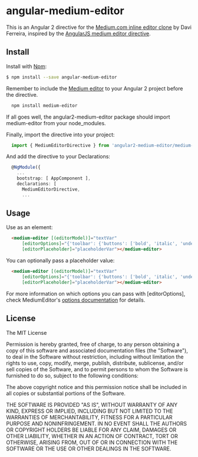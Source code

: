 # angular-medium-editor
This is an Angular 2 directive for the [Medium.com inline editor clone](https://github.com/yabwe/medium-editor) by Davi Ferreira, inspired by the [AngularJS medium editor directive](https://github.com/thijsw/angular-medium-editor).

## Install

Install with [Npm](https://www.npmjs.com/):
```sh
$ npm install --save angular-medium-editor
```

Remember to include the [Medium editor](https://github.com/yabwe/medium-editor) to your Angular 2 project before the directive.

```bash
  npm install medium-editor
```

If all goes well, the angular2-medium-editor package should import medium-editor from your node_modules.

Finally, import the directive into your project:
```typescript
  import { MediumEditorDirective } from 'angular2-medium-editor/medium-editor.directive.ts';
```

And add the directive to your Declarations:
```typescript
  @NgModule({
    ...
    bootstrap: [ AppComponent ],
    declarations: [
      MediumEditorDirective,
      ...
```


## Usage

Use as an element:
```html
  <medium-editor [(editorModel)]="textVar"
      [editorOptions]="{'toolbar': {'buttons': ['bold', 'italic', 'underline', 'h1', 'h2', 'h3']}}" 
      [editorPlaceholder]="placeholderVar"></medium-editor>
```

You can optionally pass a placeholder value:
```html
  <medium-editor [(editorModel)]="textVar"
      [editorOptions]="{'toolbar': {'buttons': ['bold', 'italic', 'underline', 'h1', 'h2', 'h3']}}" 
      [editorPlaceholder]="placeholderVar"></medium-editor>
```

For more information on which options you can pass with [editorOptions], check MediumEditor's [options documentation](https://github.com/yabwe/medium-editor#mediumeditor-options) for details.

## License
The MIT License

Permission is hereby granted, free of charge, to any person obtaining a copy of this software and associated documentation files (the "Software"), to deal in the Software without restriction, including without limitation the rights to use, copy, modify, merge, publish, distribute, sublicense, and/or sell copies of the Software, and to permit persons to whom the Software is furnished to do so, subject to the following conditions:

The above copyright notice and this permission notice shall be included in all copies or substantial portions of the Software.

THE SOFTWARE IS PROVIDED "AS IS", WITHOUT WARRANTY OF ANY KIND, EXPRESS OR IMPLIED, INCLUDING BUT NOT LIMITED TO THE WARRANTIES OF MERCHANTABILITY, FITNESS FOR A PARTICULAR PURPOSE AND NONINFRINGEMENT. IN NO EVENT SHALL THE AUTHORS OR COPYRIGHT HOLDERS BE LIABLE FOR ANY CLAIM, DAMAGES OR OTHER LIABILITY, WHETHER IN AN ACTION OF CONTRACT, TORT OR OTHERWISE, ARISING FROM, OUT OF OR IN CONNECTION WITH THE SOFTWARE OR THE USE OR OTHER DEALINGS IN THE SOFTWARE.

